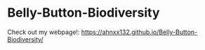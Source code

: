 # Belly-Button-Biodiversity

Check out my webpage!:  https://ahnxx132.github.io/Belly-Button-Biodiversity/
